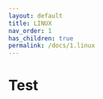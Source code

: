 ```yaml
---
layout: default
title: LINUX
nav_order: 1
has_children: true
permalink: /docs/1.linux
---
```


# Test